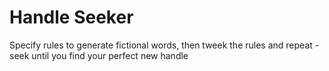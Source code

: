 # Handle Seeker

Specify rules to generate fictional words, then tweek the rules and repeat - seek until you find your perfect new handle
